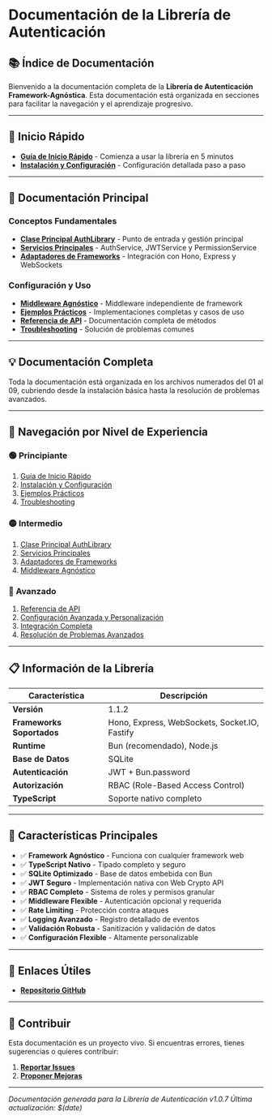 # Documentación de la Librería de Autenticación

## 📚 Índice de Documentación

Bienvenido a la documentación completa de la **Librería de Autenticación Framework-Agnóstica**. Esta documentación está organizada en secciones para facilitar la navegación y el aprendizaje progresivo.

---

## 🚀 Inicio Rápido

- **[Guía de Inicio Rápido](./01-quick-start.md)** - Comienza a usar la librería en 5 minutos
- **[Instalación y Configuración](./02-installation-config.md)** - Configuración detallada paso a paso

---

## 📖 Documentación Principal

### Conceptos Fundamentales
- **[Clase Principal AuthLibrary](./03-auth-library.md)** - Punto de entrada y gestión principal
- **[Servicios Principales](./04-services.md)** - AuthService, JWTService y PermissionService
- **[Adaptadores de Frameworks](./05-framework-adapters.md)** - Integración con Hono, Express y WebSockets

### Configuración y Uso
- **[Middleware Agnóstico](./06-middleware.md)** - Middleware independiente de framework
- **[Ejemplos Prácticos](./07-examples.md)** - Implementaciones completas y casos de uso
- **[Referencia de API](./08-api-reference.md)** - Documentación completa de métodos
- **[Troubleshooting](./09-troubleshooting.md)** - Solución de problemas comunes

---

## 💡 Documentación Completa

Toda la documentación está organizada en los archivos numerados del 01 al 09, cubriendo desde la instalación básica hasta la resolución de problemas avanzados.

---

## 🎯 Navegación por Nivel de Experiencia

### 🟢 Principiante
1. [Guía de Inicio Rápido](./01-quick-start.md)
2. [Instalación y Configuración](./02-installation-config.md)
3. [Ejemplos Prácticos](./07-examples.md)
4. [Troubleshooting](./09-troubleshooting.md)

### 🟡 Intermedio
1. [Clase Principal AuthLibrary](./03-auth-library.md)
2. [Servicios Principales](./04-services.md)
3. [Adaptadores de Frameworks](./05-framework-adapters.md)
4. [Middleware Agnóstico](./06-middleware.md)

### 🔴 Avanzado
1. [Referencia de API](./08-api-reference.md)
2. [Configuración Avanzada y Personalización](./03-auth-library.md)
3. [Integración Completa](./05-framework-adapters.md)
4. [Resolución de Problemas Avanzados](./09-troubleshooting.md)

---

## 📋 Información de la Librería

| Característica | Descripción |
|----------------|-------------|
| **Versión** | 1.1.2 |
| **Frameworks Soportados** | Hono, Express, WebSockets, Socket.IO, Fastify |
| **Runtime** | Bun (recomendado), Node.js |
| **Base de Datos** | SQLite |
| **Autenticación** | JWT + Bun.password |
| **Autorización** | RBAC (Role-Based Access Control) |
| **TypeScript** | Soporte nativo completo |

---

## 🌟 Características Principales

- ✅ **Framework Agnóstico** - Funciona con cualquier framework web
- ✅ **TypeScript Nativo** - Tipado completo y seguro
- ✅ **SQLite Optimizado** - Base de datos embebida con Bun
- ✅ **JWT Seguro** - Implementación nativa con Web Crypto API
- ✅ **RBAC Completo** - Sistema de roles y permisos granular
- ✅ **Middleware Flexible** - Autenticación opcional y requerida
- ✅ **Rate Limiting** - Protección contra ataques
- ✅ **Logging Avanzado** - Registro detallado de eventos
- ✅ **Validación Robusta** - Sanitización y validación de datos
- ✅ **Configuración Flexible** - Altamente personalizable

---

## 🔗 Enlaces Útiles

- **[Repositorio GitHub](https://github.com/nglmercer/open-bauth/framework-agnostic-auth)**

---

## 📝 Contribuir

Esta documentación es un proyecto vivo. Si encuentras errores, tienes sugerencias o quieres contribuir:

1. **[Reportar Issues](https://github.com/nglmercer/open-bauth/docs/issues)**
2. **[Proponer Mejoras](https://github.com/nglmercer/open-bauth/docs/pulls)**

---

*Documentación generada para la Librería de Autenticación v1.0.7*
*Última actualización: $(date)*